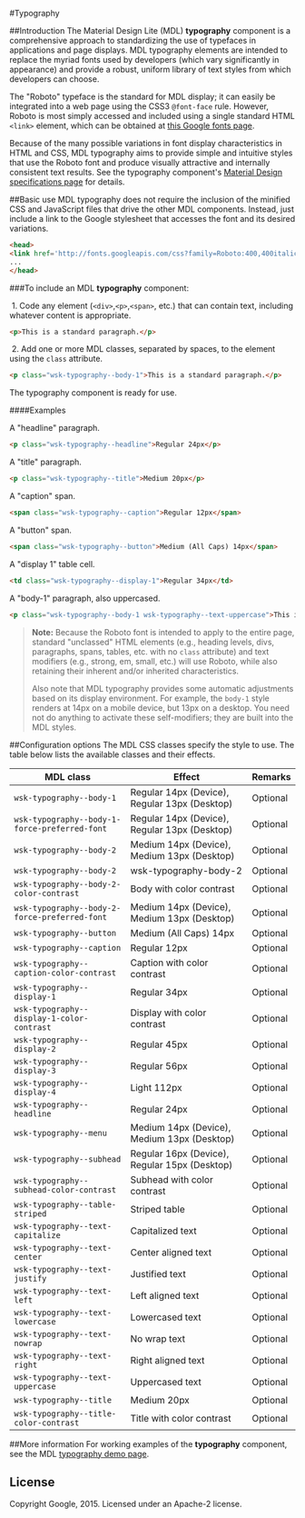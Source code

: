 #Typography

##Introduction
The Material Design Lite (MDL) **typography** component is a comprehensive approach to standardizing the use of typefaces in applications and page displays. MDL typography elements are intended to replace the myriad fonts used by developers (which vary significantly in appearance) and provide a robust, uniform library of text styles from which developers can choose. 

The "Roboto" typeface is the standard for MDL display; it can easily be integrated into a web page using the CSS3 `@font-face` rule. However, Roboto is most simply accessed and included using a single standard HTML `<link>` element, which can be obtained at [this Google fonts page](http://www.google.com/fonts#UsePlace:use/Collection:Roboto).

Because of the many possible variations in font display characteristics in HTML and CSS, MDL typography aims to provide simple and intuitive styles that use the Roboto font and produce visually attractive and internally consistent text results. See the typography component's [Material Design specifications page](http://www.google.com/design/spec/style/typography.html) for details. 

##Basic use
MDL typography does not require the inclusion of the minified CSS and JavaScript files that drive the other MDL components. Instead, just include a link to the Google stylesheet that accesses the font and its desired variations.
```html
<head>
<link href='http://fonts.googleapis.com/css?family=Roboto:400,400italic,500,500italic,700,700italic' rel='stylesheet' type='text/css'>
...
</head>
```

###To include an MDL **typography** component:

&nbsp;1. Code any element (`<div>`,`<p>`,`<span>`, etc.) that can contain text, including whatever content is appropriate.
```html
<p>This is a standard paragraph.</p>
```
&nbsp;2. Add one or more MDL classes, separated by spaces, to the element using the `class` attribute.
```html
<p class="wsk-typography--body-1">This is a standard paragraph.</p>
```

The typography component is ready for use.

####Examples

A "headline" paragraph.

```html
<p class="wsk-typography--headline">Regular 24px</p>
```

A "title" paragraph.
```html
<p class="wsk-typography--title">Medium 20px</p>
```

A "caption" span.
```html
<span class="wsk-typography--caption">Regular 12px</span>
```

A "button" span.
```html
<span class="wsk-typography--button">Medium (All Caps) 14px</span>
```
A "display 1" table cell.
```html
<td class="wsk-typography--display-1">Regular 34px</td>
```
A "body-1" paragraph, also uppercased.
```html
<p class="wsk-typography--body-1 wsk-typography--text-uppercase">This is a standard paragraph, but uppercased.</p>
```

>**Note:** Because the Roboto font is intended to apply to the entire page, standard "unclassed" HTML elements (e.g., heading levels, divs, paragraphs, spans, tables, etc. with no `class` attribute) and text modifiers (e.g., strong, em, small, etc.) will use Roboto, while also retaining their inherent and/or inherited characteristics.
>
>Also note that MDL typography provides some automatic adjustments based on its display environment. For example, the `body-1` style renders at 14px on a mobile device, but 13px on a desktop. You need not do anything to activate these self-modifiers; they are built into the MDL styles.

##Configuration options
The MDL CSS classes specify the style to use. The table below lists the available classes and their effects.

| MDL class | Effect | Remarks |
|-----------|--------|---------|
| `wsk-typography--body-1` | Regular 14px (Device), Regular 13px (Desktop) | Optional |
| `wsk-typography--body-1-force-preferred-font` | Regular 14px (Device), Regular 13px (Desktop) | Optional |
| `wsk-typography--body-2` | Medium 14px (Device), Medium 13px (Desktop) | Optional |
| `wsk-typography--body-2` | wsk-typography-body-2 | Optional |
| `wsk-typography--body-2-color-contrast` | Body with color contrast | Optional |
| `wsk-typography--body-2-force-preferred-font` | Medium 14px (Device), Medium 13px (Desktop) | Optional |
| `wsk-typography--button` | Medium (All Caps) 14px | Optional |
| `wsk-typography--caption` | Regular 12px | Optional |
| `wsk-typography--caption-color-contrast` | Caption with color contrast | Optional |
| `wsk-typography--display-1` | Regular 34px | Optional |
| `wsk-typography--display-1-color-contrast` | Display with color contrast | Optional |
| `wsk-typography--display-2` | Regular 45px | Optional |
| `wsk-typography--display-3` | Regular 56px | Optional |
| `wsk-typography--display-4` | Light 112px | Optional |
| `wsk-typography--headline` | Regular 24px | Optional |
| `wsk-typography--menu` | Medium 14px (Device), Medium 13px (Desktop) | Optional |
| `wsk-typography--subhead` | Regular 16px (Device), Regular 15px (Desktop) | Optional |
| `wsk-typography--subhead-color-contrast` | Subhead with color contrast | Optional |
| `wsk-typography--table-striped` | Striped table| Optional |
| `wsk-typography--text-capitalize` | Capitalized text | Optional |
| `wsk-typography--text-center` | Center aligned text | Optional |
| `wsk-typography--text-justify` | Justified text | Optional |
| `wsk-typography--text-left` | Left aligned text | Optional |
| `wsk-typography--text-lowercase` | Lowercased text | Optional |
| `wsk-typography--text-nowrap` | No wrap text | Optional |
| `wsk-typography--text-right` | Right aligned text | Optional |
| `wsk-typography--text-uppercase` | Uppercased text | Optional |
| `wsk-typography--title` | Medium 20px | Optional |
| `wsk-typography--title-color-contrast` | Title with color contrast | Optional |

##More information
For working examples of the **typography** component, see the MDL [typography demo page](http://google.github.io/web-starter-kit/latest/styleguide/typography/demo.html).

## License

Copyright Google, 2015. Licensed under an Apache-2 license.

